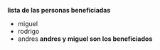**lista de las personas beneficiadas**
- miguel
- rodrigo
- andres
**andres y miguel son los beneficiados**

